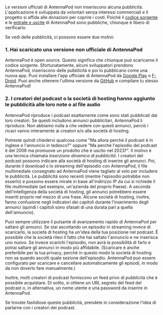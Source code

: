 Le versioni ufficiali di AntennaPod non inseriscono alcuna pubblicità. L'applicazione è sviluppata da volontari senza interessi commerciali e il progetto si affida alle donazioni per coprire i costi. Poiché il [codice sorgente](https://github.com/AntennaPod/AntennaPod) e le [entrate e uscite](https://opencollective.com/antennapod#category-BUDGET) di AntennaPod sono pubbliche, chiunque è libero di verificarlo.

Se vedi delle pubblicità, ci possono essere due motivi:

### 1. Hai scaricato una versione non ufficiale di AntennaPod

AntennaPod è open source. Questo significa che chiunque può scaricarne il codice sorgente. Sfortunatamente, alcuni sviluppatori prendono AntennaPod, inseriscono delle pubblicità e poi lo pubblicano come una nuova app. Puoi installare l'app ufficiale di AntennaPod da [Google Play](https://play.google.com/store/apps/details?id=de.danoeh.antennapod) o [F-Droid](https://f-droid.org/packages/de.danoeh.antennapod/). Puoi anche ottenere l'ultima versione da [GitHub](https://github.com/AntennaPod/AntennaPod/) e compilare tu stesso AntennaPod!

### 2. I creatori del podcast o la società di hosting hanno aggiunto le pubblicità alle loro note o al file audio

AntennaPod riproduce i podcast esattamente come sono stati pubblicati dai loro creatori. Se questi includono annunci pubblicitari, AntennaPod li riproduce. Non abbiamo nulla a che vedere con questi annunci, perciò i ricavi vanno interamente ai creatori e/o alla società di hosting.

Potreste quindi chiedervi qualcosa come "Ma allora perché il podcast è in inglese e l'annuncio in tedesco?" oppure "Ma perché l'episodio del podcast è del 2008 ma promuove un prodotto che è uscito nel 2023?". Il motivo è una tecnica chiamata *inserzione dinamica di pubblicità*. I creatori del podcast possono indicare alla società di hosting di inserire gli annunci. Poi, durante il download o lo streaming dell'episodio con AntennaPod, il file multimediale consegnato ad AntennaPod viene tagliato al volo per includere le pubblicità. Le pubblicità sono recenti (mentre l'episodio potrebbe non esserlo) e possono essere mirate in base all'indirizzo IP da cui si richiede il file multimediale (ad esempio, un'azienda del proprio Paese). A seconda dell'intelligenza della società di hosting, gli annunci potrebbero essere inseriti proprio nel mezzo di una frase. Alcune società di hosting, inoltre, fanno confusione negli indicatori dei capitoli durante l'inserimento degli annunci (quindi i capitoli sono sfasati di una durata pari a quella dell'annuncio).

Puoi sempre utilizzare il pulsante di avanzamento rapido di AntennaPod per saltare gli annunci. Se stai ascoltando un episodio in streaming invece di scaricarlo, la società di hosting ha un'idea della tua posizione nel podcast. È possibile che la società rilevi il fatto che hai saltato l'annuncio e ne inserisca uno nuovo. Se invece scarichi l'episodio, non avrà la possibilità di farlo e potrai saltare gli annunci in modo più affidabile. (Scaricare è anche preferibile per la tua privacy, perché in questo modo la società di hosting non sa quando ascolti quale sezione dell'episodio. AntennaPod può essere configurato per scaricare e cancellare automaticamente gli episodi, in modo da non doverlo fare manualmente.)

Inoltre, molti creatori di podcast forniscono un feed privo di pubblicità che è possibile acquistare. Di solito, si ottiene un URL segreto del feed del podcast o, in alternativa, un nome utente e una password da inserire in AntennaPod.

Se trovate fastidiose queste pubblicità, prendete in considerazione l'idea di parlarne con i creatori dei podcast.
